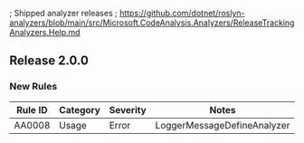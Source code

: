 ; Shipped analyzer releases
; https://github.com/dotnet/roslyn-analyzers/blob/main/src/Microsoft.CodeAnalysis.Analyzers/ReleaseTrackingAnalyzers.Help.md

## Release 2.0.0

### New Rules

Rule ID | Category | Severity | Notes
--------|----------|----------|-------
AA0008 | Usage | Error | LoggerMessageDefineAnalyzer